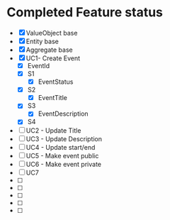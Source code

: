 # Completed Feature status

* [x] ValueObject base
* [x] Entity base
* [x] Aggregate base
* [x] UC1- Create Event
  * [x] EventId
  * [x] S1
    * [x] EventStatus
  * [x] S2
    * [x] EventTitle
  * [x] S3
    * [x] EventDescription
  * [x] S4
* [ ] UC2 - Update Title
* [ ] UC3 - Update Description
* [ ] UC4 - Update start/end
* [ ] UC5 - Make event public
* [ ] UC6 - Make event private
* [ ] UC7
* [ ] 
* [ ] 
* [ ] 
* [ ] 
* [ ] 